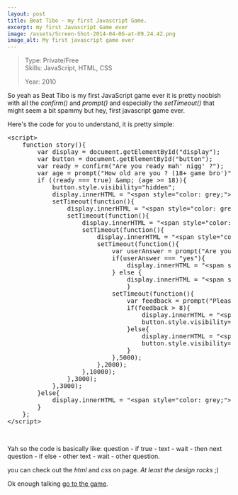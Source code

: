 ```yaml
---
layout: post
title: Beat Tibo – my first Javascript Game.
excerpt: my first Javascript Game ever
image: /assets/Screen-Shot-2014-04-06-at-09.24.42.png
image_alt: My first javascript game ever
---
```


<blockquote>Type: Private/Free<br />
Skills: JavaScript, HTML, CSS</p>
<p>Year: 2010</p></blockquote>
<p>So yeah as Beat Tibo is my first JavaScript game ever it is pretty noobish with all the <em>confirm()</em> and <em>prompt()</em> and especially the <em>setTimeout()</em> that might seem a bit spammy but hey, first javascript game ever.</p>
<p>Here's the code for you to understand, it is pretty simple:</p>
<pre class="theme:sublime-text font:ubuntu-mono font-size:14 line-height:18 right-set:true tab-convert:true lang:default decode:true">&lt;script&gt;
    function story(){
        var display = document.getElementById("display");
        var button = document.getElementById("button");
        var ready = confirm("Are you ready mah' nigg' ?");
        var age = prompt("How old are you ? (18+ game bro')");
        if ((ready === true) &amp;amp; (age &gt;= 18)){
            button.style.visibility="hidden";
            display.innerHTML = "&lt;span style="color: grey;"&gt;1 | &lt;/span&gt;All fine dude! &lt;span style="color: #deb887;"&gt;Ready &amp;amp; "+age+"&lt;/span&gt;.";
            setTimeout(function(){
                display.innerHTML = "&lt;span style="color: grey;"&gt;1 | &lt;/span&gt;Now read &lt;span style="color: #deb887;"&gt;carefully&lt;/span&gt;:";
                setTimeout(function(){
                    display.innerHTML = "&lt;span style="color: grey;"&gt;1 | &lt;/span&gt;&lt;span style="color: #deb887;"&gt;Tibo&lt;/span&gt; was hanging out at the bus stop.&lt;span style="color: grey;"&gt;2 | &lt;/span&gt;There was a sale on and he needed new shoes.&lt;span style="color: grey;"&gt;3 | &lt;/span&gt;You've never really liked &lt;span style="color: #deb887;"&gt;Tibo&lt;/span&gt;.&lt;span style="color: grey;"&gt;4 | &lt;/span&gt;You walk up to him..";
                    setTimeout(function(){
                        display.innerHTML = "&lt;span style="color: grey;"&gt;1 | &lt;/span&gt;&lt;span style="color: #deb887;"&gt;Tibo&lt;/span&gt; glares at you...";
                        setTimeout(function(){
                            var userAnswer = prompt("Are you feeling lucky, punk?");
                            if(userAnswer === "yes"){
                                display.innerHTML = "&lt;span style="color: grey;"&gt;1 | &lt;/span&gt;&lt;span style="color: #deb887;"&gt;Tibo&lt;/span&gt; hits you very hard.&lt;span style="color: grey;"&gt;2 | &lt;/span&gt;It's &lt;span style="color: #deb887;"&gt;Tibo&lt;/span&gt; and you're you! Of course &lt;span style="color: #deb887;"&gt;Tibo&lt;/span&gt; wins!";
                            } else {
                                display.innerHTML = "&lt;span style="color: grey;"&gt;1 | &lt;/span&gt;You did not say "yes".&lt;span style="color: grey;"&gt;2 | &lt;/span&gt;Good choice!&lt;span style="color: grey;"&gt;3 | &lt;/span&gt;You are a winner of not getting beaten up by &lt;span style="color: #deb887;"&gt;Tibo&lt;/span&gt;.";
                                }
                            setTimeout(function(){
                                var feedback = prompt("Please rate my game from 1-10. Where 10 is the highest rating.");
                                if(feedback &gt; 8){
                                    display.innerHTML = "&lt;span style="color: grey;"&gt;1 | &lt;/span&gt;This is just the beginning of my game empire.&lt;span style="color: grey;"&gt;2 | &lt;/span&gt;&lt;a href="http://creativemate.net/" target="_blank"&gt;Stay tuned&lt;/a&gt; for more!";
                                    button.style.visibility="visible";
                                }else{
                                    display.innerHTML = "&lt;span style="color: grey;"&gt;1 | &lt;/span&gt;What?!&lt;span style="color: grey;"&gt;2 | &lt;/span&gt;The nerve!&lt;span style="color: grey;"&gt;3 | &lt;/span&gt;Just you wait!&lt;span style="color: grey;"&gt;4 | &lt;/span&gt;Ok ok ok ok ok I got it..&lt;span style="color: grey;"&gt;5 | &lt;/span&gt;I'll train harder to come up with some real shit.&lt;span style="color: grey;"&gt;6 | &lt;/span&gt;So you should definitely &lt;a href="http://creativemate.net/" target="_blank"&gt;stay tuned&lt;/a&gt;!";
                                    button.style.visibility="visible";
                                }
                            },5000);
                        },2000);
                    },10000);
                },3000);
            },3000);
        }else{
            display.innerHTML = "&lt;span style="color: grey;"&gt;1 | &lt;/span&gt;Guy something is wrong here.&lt;span style="color: grey;"&gt;2 | &lt;/span&gt;&lt;span style="color: #deb887;"&gt;Ready = "+ready+"&lt;/span&gt; and &lt;span style="color: #deb887;"&gt;Age = "+age+"&lt;/span&gt;?&lt;span style="color: grey;"&gt;3 | &lt;/span&gt;Ok man. You can't play. So get out of here creep!";
        }
    };
&lt;/script&gt;</pre>
<p>&nbsp;</p>
<p>Yah so the code is basically like: question - if true - text - wait - then next question - if else - other text - wait - other question.</p>
<p>you can check out the <em>html</em> and <em>css</em> on page. <i class="hilite">At least the design rocks</i> ;)</p>
<p>Ok enough talking <a href="https://thibaultjanbeyer.github.io/thibaultjanbeyer.com-v7/work/lab/javascript/bt" target="_blank">go to the game</a>.</p>
